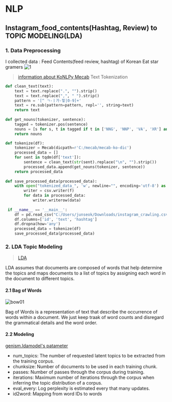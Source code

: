# NLP
## Instagram_food_contents(Hashtag, Review) to TOPIC MODELING(LDA)

### 1. Data Preprocessing
I collected data : Feed Contents(feed review, hashtag) of Korean Eat star gramers 
![1](https://user-images.githubusercontent.com/90318043/156325954-fba29545-4dcf-4c57-baf8-a6c7e63084b8.jpg)

> [information about KoNLPy  Mecab](https://konlpy-ko.readthedocs.io/ko/v0.4.3/api/konlpy.tag/)
Text Tokenization

```python
def clean_text(text):
    text = text.replace(".", "").strip()
    text = text.replace(",", " ").strip()
    pattern = '[^ ㄱ-ㅣ가-힣|0-9]+'
    text = re.sub(pattern=pattern, repl='', string=text)
    return text
    
def get_nouns(tokenizer, sentence):
    tagged = tokenizer.pos(sentence)
    nouns = [s for s, t in tagged if t in ['NNG', 'NNP', 'VA', 'XR'] and len(s) >1]
    return nouns

def tokenize(df):
    tokenizer = Mecab(dicpath=r'C:/mecab/mecab-ko-dic')
    processed_data = []
    for sent in tqdm(df['text']):
        sentence = clean_text(str(sent).replace("\n", "").strip())
        processed_data.append(get_nouns(tokenizer, sentence))
    return processed_data
    
def save_processed_data(processed_data):
    with open("tokenized_data_", 'w', newline="", encoding='utf-8') as f:
        writer = csv.writer(f)
        for data in processed_data:
            writer.writerow(data)      
            
 if __name__ == '__main__':
    df = pd.read_csv("C:/Users/junseok/Downloads/instagram_crawling.csv")
    df.columns=['id', 'text', 'hashtag']
    df.dropna(how='any')
    processed_data = tokenize(df)
    save_processed_data(processed_data)
```

### 2. LDA Topic Modeling
>[LDA](https://www.mygreatlearning.com/blog/understanding-latent-dirichlet-allocation/)

LDA assumes that documents are composed of words that help determine the topics and maps documents to a list of topics by assigning each word in the document to different topics.
#### 2.1 Bag of Words
![bow01](https://user-images.githubusercontent.com/90318043/156478164-98807c0a-b9d4-410e-acca-c6ef139d8fcc.jpg)

Bag of Words is a representation of text that describe  the occurrence of words within a document. We just keep traak of word counts and disregard the grammatical details and the word order.
 

#### 2.2 Modeling
[genism.ldamodel's patameter](https://radimrehurek.com/gensim/models/ldamodel.html)
- num_topics: The number of requested latent topics to be extracted from the training corpus.
- chunksize: Number of documents to be used in each training chunk.
- passes: Number of passes through the corpus during training.
- iterations:  Maximum number of iterations through the corpus when inferring the topic distribution of a corpus.
- eval_every: Log perplexity is estimated every that many updates. 
- id2word: Mapping from word IDs to words
